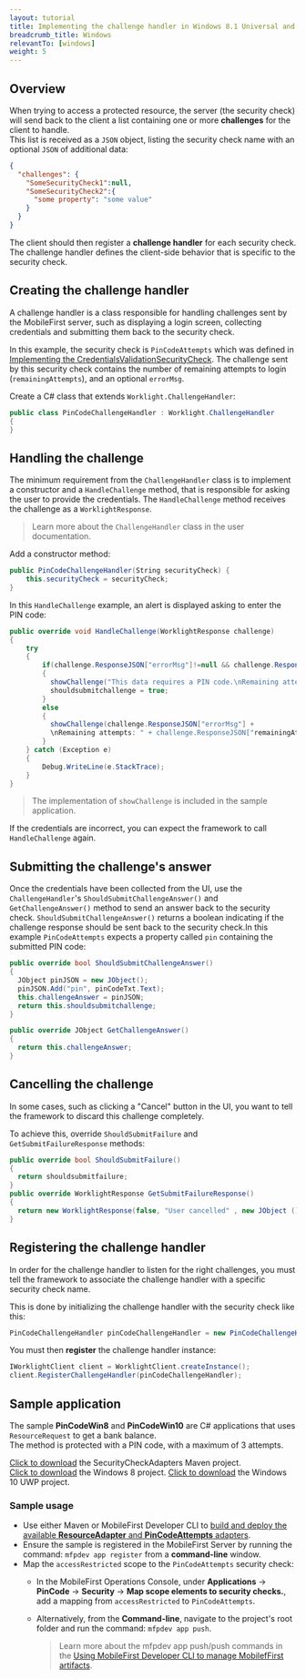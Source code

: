 ```yaml
---
layout: tutorial
title: Implementing the challenge handler in Windows 8.1 Universal and Windows 10 UWP applications
breadcrumb_title: Windows
relevantTo: [windows]
weight: 5
---
```

## Overview
When trying to access a protected resource, the server (the security check) will send back to the client a list containing one or more **challenges** for the client to handle.  
This list is received as a `JSON` object, listing the security check name with an optional `JSON` of additional data:

```json
{
  "challenges": {
    "SomeSecurityCheck1":null,
    "SomeSecurityCheck2":{
      "some property": "some value"
    }
  }
}
```

The client should then register a **challenge handler** for each security check.  
The challenge handler defines the client-side behavior that is specific to the security check.

## Creating the challenge handler
A challenge handler is a class responsible for handling challenges sent by the MobileFirst server, such as displaying a login screen, collecting credentials and submitting them back to the security check.

In this example, the security check is `PinCodeAttempts` which was defined in [Implementing the CredentialsValidationSecurityCheck](../security-check). The challenge sent by this security check contains the number of remaining attempts to login (`remainingAttempts`), and an optional `errorMsg`.

Create a C# class that extends `Worklight.ChallengeHandler`:

```csharp
public class PinCodeChallengeHandler : Worklight.ChallengeHandler
{
}
```

## Handling the challenge
The minimum requirement from the `ChallengeHandler` class is to implement a constructor and a `HandleChallenge` method, that is responsible for asking the user to provide the credentials. The `HandleChallenge` method receives the challenge as a `WorklightResponse`.

> Learn more about the `ChallengeHandler` class in the user documentation.

Add a constructor method:

```csharp
public PinCodeChallengeHandler(String securityCheck) {
    this.securityCheck = securityCheck;
}
```

In this `HandleChallenge` example, an alert is displayed asking to enter the PIN code:

```csharp
public override void HandleChallenge(WorklightResponse challenge)
{
    try
    {
        if(challenge.ResponseJSON["errorMsg"]!=null && challenge.ResponseJSON["errorMsg"].Type == JToken.Null)
        {
          showChallenge("This data requires a PIN code.\nRemaining attempts: " + challenge.ResponseJSON["remainingAttempts"]);
          shouldsubmitchallenge = true;
        }
        else
        {
          showChallenge(challenge.ResponseJSON["errorMsg"] +
          \nRemaining attempts: " + challenge.ResponseJSON["remainingAttempts"]);
        }
    } catch (Exception e)
    {
        Debug.WriteLine(e.StackTrace);
    }
}
```

> The implementation of `showChallenge` is included in the sample application.

If the credentials are incorrect, you can expect the framework to call `HandleChallenge` again.

## Submitting the challenge's answer

Once the credentials have been collected from the UI, use the `ChallengeHandler`'s `ShouldSubmitChallengeAnswer()` and `GetChallengeAnswer()` method to send an answer back to the security check. `ShouldSubmitChallengeAnswer()` returns a boolean indicating if the challenge response should be sent back to the security check.In this example `PinCodeAttempts` expects a property called `pin` containing the submitted PIN code:

```csharp
public override bool ShouldSubmitChallengeAnswer()
{
  JObject pinJSON = new JObject();
  pinJSON.Add("pin", pinCodeTxt.Text);
  this.challengeAnswer = pinJSON;
  return this.shouldsubmitchallenge;
}

public override JObject GetChallengeAnswer()
{
  return this.challengeAnswer;
}

```

## Cancelling the challenge
In some cases, such as clicking a "Cancel" button in the UI, you want to tell the framework to discard this challenge completely.

To achieve this, override `ShouldSubmitFailure` and `GetSubmitFailureResponse` methods:

```csharp
public override bool ShouldSubmitFailure()
{
  return shouldsubmitfailure;
}
public override WorklightResponse GetSubmitFailureResponse()
{
  return new WorklightResponse(false, "User cancelled" , new JObject (), "",(int) HttpStatusCode.InternalServerError);
}
```
## Registering the challenge handler

In order for the challenge handler to listen for the right challenges, you must tell the framework to associate the challenge handler with a specific security check name.

This is done by initializing the challenge handler with the security check like this:

```csharp
PinCodeChallengeHandler pinCodeChallengeHandler = new PinCodeChallengeHandler("PinCodeAttempts");
```

You must then **register** the challenge handler instance:

```csharp
IWorklightClient client = WorklightClient.createInstance();
client.RegisterChallengeHandler(pinCodeChallengeHandler);
```

## Sample application
The sample **PinCodeWin8** and **PinCodeWin10** are C# applications that uses `ResourceRequest` to get a bank balance.  
The method is protected with a PIN code, with a maximum of 3 attempts.

[Click to download](https://github.com/MobileFirst-Platform-Developer-Center/SecurityCheckAdapters/tree/release80) the SecurityCheckAdapters Maven project.  
[Click to download](https://github.com/MobileFirst-Platform-Developer-Center/PinCodeWin8/tree/release80) the Windows 8 project.
[Click to download](https://github.com/MobileFirst-Platform-Developer-Center/PinCodeWin10/tree/release80) the Windows 10 UWP project.

### Sample usage

* Use either Maven or MobileFirst Developer CLI to [build and deploy the available **ResourceAdapter** and **PinCodeAttempts** adapters](../../creating-adapters/).
* Ensure the sample is registered in the MobileFirst Server by running the command: `mfpdev app register` from a **command-line** window.
* Map the `accessRestricted` scope to the `PinCodeAttempts` security check:
    * In the MobileFirst Operations Console, under **Applications** → **PinCode** → **Security** → **Map scope elements to security checks.**, add a mapping from `accessRestricted` to `PinCodeAttempts`.
    * Alternatively, from the **Command-line**, navigate to the project's root folder and run the command: `mfpdev app push`.  

        > Learn more about the mfpdev app push/push commands in the [Using MobileFirst Developer CLI to manage MobilefFirst artifacts](../../../using-the-mfpf-sdk/using-mobilefirst-developer-cli-to-manage-mobilefirst-artifacts).
